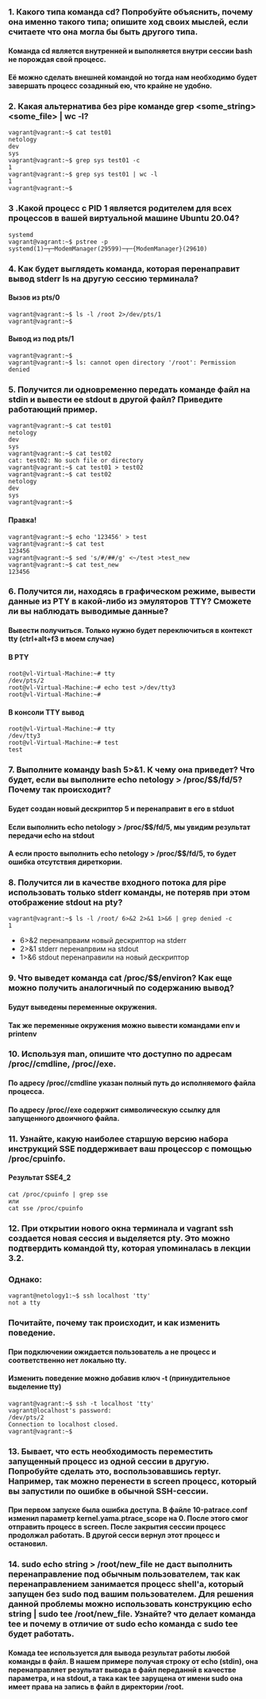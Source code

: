 ### 1. Какого типа команда cd? Попробуйте объяснить, почему она именно такого типа; опишите ход своих мыслей, если считаете что она могла бы быть другого типа.
#### Команда cd является внутренней и выполняется внутри сессии bash не порождая свой процесс.
#### Её можно сделать внешней командой но тогда нам необходимо будет завершать процесс созаднный ею, что крайне не удобно.

### 2. Какая альтернатива без pipe команде grep <some_string> <some_file> | wc -l?
    vagrant@vagrant:~$ cat test01
    netology
    dev
    sys
    vagrant@vagrant:~$ grep sys test01 -c
    1
    vagrant@vagrant:~$ grep sys test01 | wc -l
    1
    vagrant@vagrant:~$

### 3 .Какой процесс с PID 1 является родителем для всех процессов в вашей виртуальной машине Ubuntu 20.04?
    systemd
    vagrant@vagrant:~$ pstree -p
    systemd(1)─┬─ModemManager(29599)─┬─{ModemManager}(29610)

### 4. Как будет выглядеть команда, которая перенаправит вывод stderr ls на другую сессию терминала?
#### Вызов из pts/0
    vagrant@vagrant:~$ ls -l /root 2>/dev/pts/1
    vagrant@vagrant:~$

#### Вывод из под pts/1
    vagrant@vagrant:~$
    vagrant@vagrant:~$ ls: cannot open directory '/root': Permission denied

### 5. Получится ли одновременно передать команде файл на stdin и вывести ее stdout в другой файл? Приведите работающий пример.
    vagrant@vagrant:~$ cat test01
    netology
    dev
    sys
    vagrant@vagrant:~$ cat test02
    cat: test02: No such file or directory
    vagrant@vagrant:~$ cat test01 > test02
    vagrant@vagrant:~$ cat test02
    netology
    dev
    sys
    vagrant@vagrant:~$

#### Правка!
    vagrant@vagrant:~$ echo '123456' > test
    vagrant@vagrant:~$ cat test
    123456
    vagrant@vagrant:~$ sed 's/#/##/g' <~/test >test_new
    vagrant@vagrant:~$ cat test_new
    123456

### 6. Получится ли, находясь в графическом режиме, вывести данные из PTY в какой-либо из эмуляторов TTY? Сможете ли вы наблюдать выводимые данные?
#### Вывести получиться. Только нужно будет переключиться в контекст tty (ctrl+alt+f3 в моем случае)
#### В PTY
    root@vl-Virtual-Machine:~# tty
    /dev/pts/2
    root@vl-Virtual-Machine:~# echo test >/dev/tty3
    root@vl-Virtual-Machine:~#
#### В консоли TTY вывод
    root@vl-Virtual-Machine:~# tty
    /dev/tty3
    root@vl-Virtual-Machine:~# test
    test

### 7. Выполните команду bash 5>&1. К чему она приведет? Что будет, если вы выполните echo netology > /proc/$$/fd/5? Почему так происходит?
#### Будет создан новый дескриптор 5 и перенаправит в его в stduot
#### Если выполнить echo netology > /proc/$$/fd/5, мы увидим результат передачи echo на stdout
#### А если просто выполнить echo netology > /proc/$$/fd/5, то будет ошибка отсутствия диреткории.

### 8. Получится ли в качестве входного потока для pipe использовать только stderr команды, не потеряв при этом отображение stdout на pty?
    vagrant@vagrant:~$ ls -l /root/ 6>&2 2>&1 1>&6 | grep denied -c
    1
 + 6>&2 перенапрваим новый дескриптор на stderr
 + 2>&1 stderr перенапрвим на stdout
 + 1>&6 stdout перенаправили на новый дескриптор

### 9. Что выведет команда cat /proc/$$/environ? Как еще можно получить аналогичный по содержанию вывод?
#### Будут выведены переменные окружения.
#### Так же переменные окружения можно вывести командами env и printenv

### 10. Используя man, опишите что доступно по адресам /proc/<PID>/cmdline, /proc/<PID>/exe.
#### По адресу /proc/<PID>/cmdline указан полный путь до исполняемого файла процесса.
#### По адресу /proc/<PID>/exe содержит символическую ссылку для запущенного двоичного файла.

### 11. Узнайте, какую наиболее старшую версию набора инструкций SSE поддерживает ваш процессор с помощью /proc/cpuinfo.
#### Результат SSE4_2    
    cat /proc/cpuinfo | grep sse
    или
    cat sse /proc/cpuinfo

### 12. При открытии нового окна терминала и vagrant ssh создается новая сессия и выделяется pty. Это можно подтвердить командой tty, которая упоминалась в лекции 3.2. 
### Однако:
    vagrant@netology1:~$ ssh localhost 'tty'
    not a tty
### Почитайте, почему так происходит, и как изменить поведение.
#### При подключении ожидается пользователь а не процесс и соответственно нет локально tty.
#### Изменить поведение можно добавив ключ -t (принудительное выделение tty)
    vagrant@vagrant:~$ ssh -t localhost 'tty'
    vagrant@localhost's password: 
    /dev/pts/2
    Connection to localhost closed.
    vagrant@vagrant:~$ 

### 13. Бывает, что есть необходимость переместить запущенный процесс из одной сессии в другую. Попробуйте сделать это, воспользовавшись reptyr. Например, так можно перенести в screen процесс, который вы запустили по ошибке в обычной SSH-сессии.
#### При первом запуске была ошибка доступа. В файле 10-patrace.conf изменил параметр kernel.yama.ptrace_scope на 0. После этого смог отправить процесс в screen. После закрытия сессии процесс продолжал работать. В другой сесси вернул этот процесс и остановил.

### 14. sudo echo string > /root/new_file не даст выполнить перенаправление под обычным пользователем, так как перенаправлением занимается процесс shell'а, который запущен без sudo под вашим пользователем. Для решения данной проблемы можно использовать конструкцию echo string | sudo tee /root/new_file. Узнайте? что делает команда tee и почему в отличие от sudo echo команда с sudo tee будет работать.
#### Комада tee используется для вывода результат работы любой команды в файл. В нашем примере получая строку от echo (stdin), она перенаправляет результат вывода в файл переданнй в качестве параметра, и на stdout, а така как tee зарущена от имени sudo она имеет права на запись в файл в директории /root.
